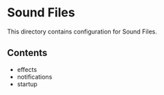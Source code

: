 # Sound Files

This directory contains configuration for Sound Files.

## Contents

- effects
- notifications
- startup


